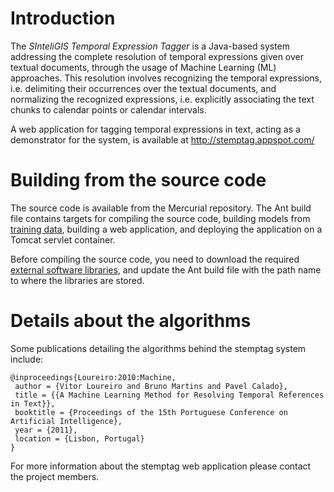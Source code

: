 # Introduction #

The _SInteliGIS Temporal Expression Tagger_ is a Java-based system addressing the complete resolution of temporal expressions given over textual documents, through the usage of Machine Learning (ML) approaches. This resolution involves recognizing the temporal expressions, i.e. delimiting their occurrences over the textual documents, and normalizing the recognized expressions, i.e. explicitly associating the text chunks to calendar points or calendar intervals.

A web application for tagging temporal expressions in text, acting as a demonstrator for the system, is available at http://stemptag.appspot.com/

# Building from the source code #

The source code is available from the Mercurial repository. The Ant build file contains targets for compiling the source code, building models from [training data](TrainingData.md), building a web application, and deploying the application on a Tomcat servlet container.

Before compiling the source code, you need to download the required [external software libraries](SoftwareDependencies.md), and update the Ant build file with the path name to where the libraries are stored.

# Details about the algorithms #

Some publications detailing the algorithms behind the stemptag system include:

```
@inproceedings{Loureiro:2010:Machine,
 author = {Vitor Loureiro and Bruno Martins and Pavel Calado},
 title = {{A Machine Learning Method for Resolving Temporal References in Text}},
 booktitle = {Proceedings of the 15th Portuguese Conference on Artificial Intelligence},
 year = {2011},
 location = {Lisbon, Portugal}
}
```

For more information about the stemptag web application please contact the project members.